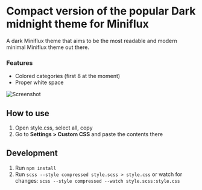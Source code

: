 # Compact version of the popular Dark midnight theme for Miniflux

A dark Miniflux theme that aims to be the most readable and modern minimal Miniflux theme out there.

### Features

- Colored categories (first 8 at the moment)
- Proper white space

![Screenshot](https://i.imgur.com/b95ddbE.png "Screenshot")

## How to use

1. Open style.css, select all, copy
2. Go to **Settings > Custom CSS** and paste the contents there

## Development

1. Run `npm install`
2. Run `scss --style compressed style.scss > style.css`
   or watch for changes: `scss --style compressed --watch style.scss:style.css`